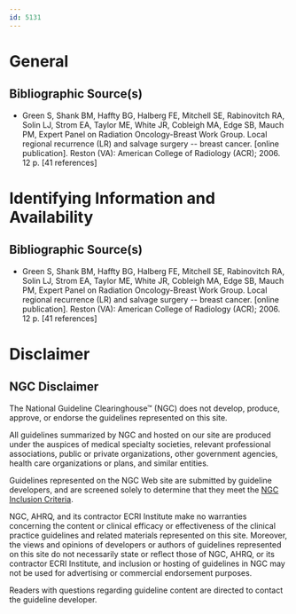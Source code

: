 ```yaml
---
id: 5131
---
```


# General

## Bibliographic Source(s)

- Green S, Shank BM, Haffty BG, Halberg FE, Mitchell SE, Rabinovitch RA, Solin LJ, Strom EA, Taylor ME, White JR, Cobleigh MA, Edge SB, Mauch PM, Expert Panel on Radiation Oncology-Breast Work Group. Local regional recurrence (LR) and salvage surgery -- breast cancer. [online publication]. Reston (VA): American College of Radiology (ACR); 2006. 12 p. [41 references]

# Identifying Information and Availability

## Bibliographic Source(s)

- Green S, Shank BM, Haffty BG, Halberg FE, Mitchell SE, Rabinovitch RA, Solin LJ, Strom EA, Taylor ME, White JR, Cobleigh MA, Edge SB, Mauch PM, Expert Panel on Radiation Oncology-Breast Work Group. Local regional recurrence (LR) and salvage surgery -- breast cancer. [online publication]. Reston (VA): American College of Radiology (ACR); 2006. 12 p. [41 references]

# Disclaimer

## NGC Disclaimer

The National Guideline Clearinghouse™ (NGC) does not develop, produce, approve, or endorse the guidelines represented on this site.

All guidelines summarized by NGC and hosted on our site are produced under the auspices of medical specialty societies, relevant professional associations, public or private organizations, other government agencies, health care organizations or plans, and similar entities.

Guidelines represented on the NGC Web site are submitted by guideline developers, and are screened solely to determine that they meet the [NGC Inclusion Criteria](/help-and-about/summaries/inclusion-criteria).

NGC, AHRQ, and its contractor ECRI Institute make no warranties concerning the content or clinical efficacy or effectiveness of the clinical practice guidelines and related materials represented on this site. Moreover, the views and opinions of developers or authors of guidelines represented on this site do not necessarily state or reflect those of NGC, AHRQ, or its contractor ECRI Institute, and inclusion or hosting of guidelines in NGC may not be used for advertising or commercial endorsement purposes.

Readers with questions regarding guideline content are directed to contact the guideline developer.

